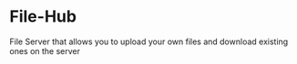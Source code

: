 # File-Hub
File Server that allows you to upload your own files and download existing ones on the server